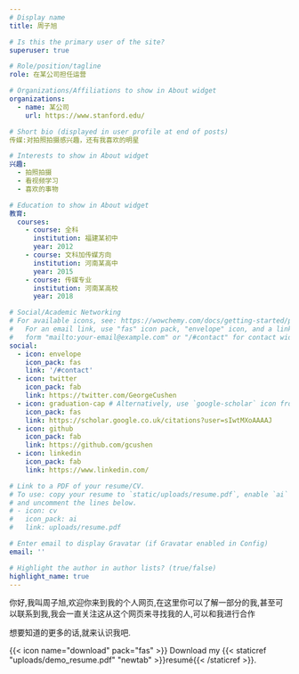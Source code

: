 ```yaml
---
# Display name
title: 周子旭

# Is this the primary user of the site?
superuser: true

# Role/position/tagline
role: 在某公司担任运营

# Organizations/Affiliations to show in About widget
organizations:
  - name: 某公司
    url: https://www.stanford.edu/

# Short bio (displayed in user profile at end of posts)
传媒:对拍照拍摄感兴趣，还有我喜欢的明星

# Interests to show in About widget
兴趣:
  - 拍照拍摄
  - 看视频学习
  - 喜欢的事物

# Education to show in About widget
教育:
  courses:
    - course: 全科
      institution: 福建某初中
      year: 2012
    - course: 文科加传媒方向
      institution: 河南某高中
      year: 2015
    - course: 传媒专业
      institution: 河南某高校
      year: 2018

# Social/Academic Networking
# For available icons, see: https://wowchemy.com/docs/getting-started/page-builder/#icons
#   For an email link, use "fas" icon pack, "envelope" icon, and a link in the
#   form "mailto:your-email@example.com" or "/#contact" for contact widget.
social:
  - icon: envelope
    icon_pack: fas
    link: '/#contact'
  - icon: twitter
    icon_pack: fab
    link: https://twitter.com/GeorgeCushen
  - icon: graduation-cap # Alternatively, use `google-scholar` icon from `ai` icon pack
    icon_pack: fas
    link: https://scholar.google.co.uk/citations?user=sIwtMXoAAAAJ
  - icon: github
    icon_pack: fab
    link: https://github.com/gcushen
  - icon: linkedin
    icon_pack: fab
    link: https://www.linkedin.com/

# Link to a PDF of your resume/CV.
# To use: copy your resume to `static/uploads/resume.pdf`, enable `ai` icons in `params.toml`,
# and uncomment the lines below.
# - icon: cv
#   icon_pack: ai
#   link: uploads/resume.pdf

# Enter email to display Gravatar (if Gravatar enabled in Config)
email: ''

# Highlight the author in author lists? (true/false)
highlight_name: true
---
```


你好,我叫周子旭,欢迎你来到我的个人网页,在这里你可以了解一部分的我,甚至可以联系到我,我会一直关注这从这个网页来寻找我的人,可以和我进行合作

想要知道的更多的话,就来认识我吧.

{{< icon name="download" pack="fas" >}} Download my {{< staticref "uploads/demo_resume.pdf" "newtab" >}}resumé{{< /staticref >}}.
